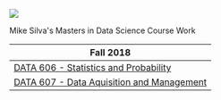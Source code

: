 ![](https://sps.cuny.edu/sites/all/themes/cuny/assets/img/header_logo.png)

Mike Silva's Masters in Data Science Course Work

| Fall 2018 |
| --------- |
| [DATA 606 - Statistics and Probability](https://github.com/mikeasilva/CUNY-SPS/tree/master/DATA606) |
| [DATA 607 - Data Aquisition and Management](https://github.com/mikeasilva/CUNY-SPS/tree/master/DATA607) |